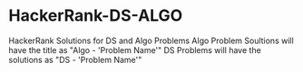 # HackerRank-DS-ALGO
HackerRank Solutions for DS and Algo Problems
Algo Problem Soultions will have the title as "Algo - 'Problem Name'"
DS Problems will have the solutions as "DS - 'Problem Name'"
